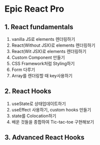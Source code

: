 # Epic React Pro

## 1. React fundamentals

1. vanilla JS로 elements 렌더링하기
2. React(Without JSX)로 elements 렌더링하기
3. React(Wit JSX)로 elements 렌더링하기
4. Custom Component 만들기
5. CSS Framework처럼 Styling하기
6. Form 다루기
7. Array를 렌더링할 때 key사용하기

## 2. React Hooks

1. useState로 상태업데이트하기
2. useEffect 사용하기, custom hooks 만들기
3. state를 Colocation하기
4. 배운 것들을 종합하여 Tic-tac-toe 구현해보기

## 3. Advanced React Hooks

